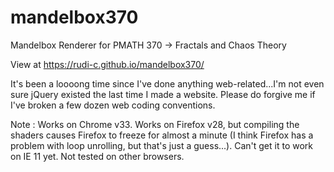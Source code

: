 mandelbox370
============

Mandelbox Renderer for PMATH 370 -> Fractals and Chaos Theory 

View at https://rudi-c.github.io/mandelbox370/

It's been a loooong time since I've done anything web-related...I'm not even sure jQuery existed the last time I made a website. Please do forgive me if I've broken a few dozen web coding conventions.

Note : Works on Chrome v33. Works on Firefox v28, but compiling the shaders causes Firefox to freeze for almost a minute (I think Firefox has a problem with loop unrolling, but that's just a guess...). Can't get it to work on IE 11 yet. Not tested on other browsers.
